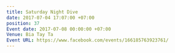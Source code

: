 ```yaml
---
title: Saturday Night Dive
date: 2017-07-04 17:07:00 +07:00
position: 37
Event date: 2017-07-08 00:00:00 +07:00
Venue: Bia Tay Ta
Event URL: https://www.facebook.com/events/166185763923761/
---
```


